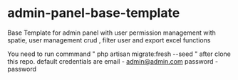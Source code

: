 # admin-panel-base-template
Base Template for admin panel with user permission management with spatie, user management crud , filter user and export excel functions

You need to run commmand " php artisan migrate:fresh --seed " after clone this repo.
default credentials are 
email - admin@admin.com 
password - password
